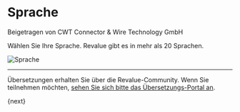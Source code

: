 # Sprache
<span class="text-muted contributed-by">Beigetragen von CWT Connector & Wire Technology GmbH</span>

Wählen Sie Ihre Sprache. Revalue gibt es in mehr als 20 Sprachen.

<img alt="Sprache" class="screenshot" src="{{docs_base_url}}/assets/img/setup-wizard/step-1.png">

---

Übersetzungen erhalten Sie über die Revalue-Community. Wenn Sie teilnehmen möchten, [sehen Sie sich bitte das Übersetzungs-Portal an](https://revaluesoft.com).

{next}
